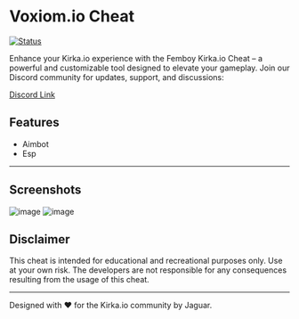 # Voxiom.io Cheat

[![Status](https://img.shields.io/badge/Status-Working-brightgreen?style=flat-square)](https://discord.gg/ekdpgUSrWB)

Enhance your Kirka.io experience with the Femboy Kirka.io Cheat – a powerful and customizable tool designed to elevate your gameplay. Join our Discord community for updates, support, and discussions: 

[Discord Link](https://discord.gg/HbvVzhsHzj)

## Features
- Aimbot
- Esp

---

## Screenshots 

![image](https://github.com/Documantation12/Voxiom.io/assets/134162456/2e44b77c-66be-43a4-a022-e1da1b9ab88f)
![image](https://github.com/Documantation12/Voxiom.io/assets/134162456/d0c7d9f8-8e45-4cb4-9540-936d9f1a7395)

## Disclaimer

This cheat is intended for educational and recreational purposes only. Use at your own risk. The developers are not responsible for any consequences resulting from the usage of this cheat.

---

Designed with ❤️ for the Kirka.io community by Jaguar.
